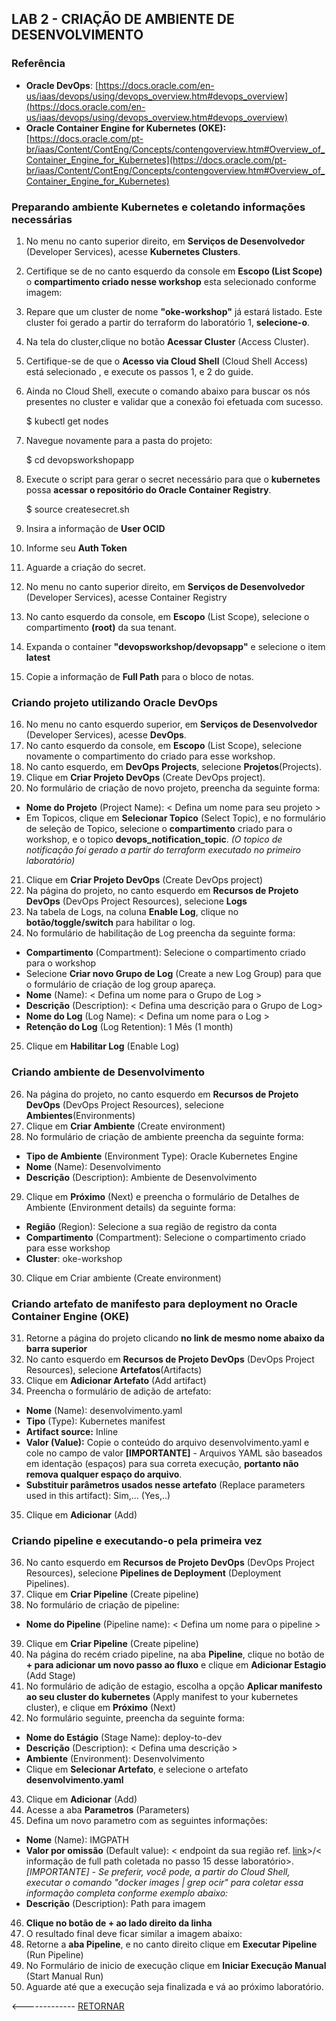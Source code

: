 ﻿## LAB 2 - CRIAÇÃO DE AMBIENTE DE DESENVOLVIMENTO
### Referência

- **Oracle DevOps**: [https://docs.oracle.com/en-us/iaas/devops/using/devops_overview.htm#devops_overview](https://docs.oracle.com/en-us/iaas/devops/using/devops_overview.htm#devops_overview)
- **Oracle Container Engine for Kubernetes (OKE):** [https://docs.oracle.com/pt-br/iaas/Content/ContEng/Concepts/contengoverview.htm#Overview_of_Container_Engine_for_Kubernetes](https://docs.oracle.com/pt-br/iaas/Content/ContEng/Concepts/contengoverview.htm#Overview_of_Container_Engine_for_Kubernetes)

### Preparando ambiente Kubernetes e coletando informações necessárias
1. No menu no canto superior direito, em **Serviços de Desenvolvedor** (Developer Services), acesse **Kubernetes Clusters**.
2. Certifique se de no canto esquerdo da console em **Escopo (List Scope)** o **compartimento criado nesse workshop** esta selecionado conforme imagem:
3. Repare que um cluster de nome **"oke-workshop"** já estará listado. Este cluster foi gerado a partir do terraform do laboratório 1, **selecione-o**.
4. Na tela do cluster,clique no botão **Acessar Cluster** (Access Cluster).
5. Certifique-se de que o **Acesso via Cloud Shell** (Cloud Shell Access) está selecionado , e execute os passos 1, e 2 do guide.
6. Ainda no Cloud Shell, execute o comando abaixo para buscar os nós presentes no cluster e validar que a conexão foi efetuada com sucesso.

    $ kubectl get nodes

7. Navegue novamente para a pasta do projeto:

    $ cd devopsworkshopapp
    
8. Execute o script para gerar o secret necessário para que o **kubernetes** possa **acessar o repositório do Oracle Container Registry**.

    $ source createsecret.sh

9. Insira a informação de **User OCID**
10. Informe seu **Auth Token**
11. Aguarde a criação do secret.
12. No menu no canto superior direito, em **Serviços de Desenvolvedor** (Developer Services), acesse Container Registry
13. No canto esquerdo da console, em **Escopo** (List Scope), selecione o compartimento **(root)** da sua tenant.
14. Expanda o container **"devopsworkshop/devopsapp"** e selecione o item **latest**
15. Copie a informação de **Full Path** para o bloco de notas.

### Criando projeto utilizando Oracle DevOps
16. No menu no canto esquerdo superior, em **Serviços de Desenvolvedor** (Developer Services), acesse **DevOps**.
17. No canto esquerdo da console, em **Escopo** (List Scope), selecione novamente o compartimento do criado para esse workshop.
18. No canto esquerdo, em **DevOps Projects**, selecione **Projetos**(Projects).
19. Clique em **Criar Projeto DevOps** (Create DevOps project).
20. No formulário de criação de novo projeto, preencha da seguinte forma:
 - **Nome do Projeto** (Project Name): < Defina um nome para seu projeto >
 - Em Topicos, clique em **Selecionar Topico** (Select Topic), e no formulário de seleção de Topico, selecione o **compartimento** criado para o workshop, e o topico **devops_notification_topic**. *(O topico de notificação foi gerado a partir do terraform executado no primeiro laboratório)*
21. Clique em **Criar Projeto DevOps** (Create DevOps project)
22.  Na página do projeto, no canto esquerdo em **Recursos de Projeto DevOps** (DevOps Project Resources), selecione **Logs**
23. Na tabela de Logs, na coluna **Enable Log**, clique no **botão/toggle/switch** para habilitar o log.
24. No formulário de habilitação de Log preencha da seguinte forma:
- **Compartimento** (Compartment): Selecione o compartimento criado para o workshop
- Selecione **Criar novo Grupo de Log** (Create a new Log Group) para que o formulário de criação de log group apareça.
- **Nome** (Name): < Defina um nome para o Grupo de Log >
- **Descrição** (Description): < Defina uma descrição para o Grupo de Log>
- **Nome do Log** (Log Name): < Defina um nome para o Log >
- **Retenção do Log** (Log Retention): 1 Mês (1 month)
25. Clique em **Habilitar Log** (Enable Log)
### Criando ambiente de Desenvolvimento
26. Na página do projeto, no canto esquerdo em **Recursos de Projeto DevOps** (DevOps Project Resources), selecione **Ambientes**(Environments)
27. Clique em **Criar Ambiente** (Create environment)
28.  No formulário de criação de ambiente preencha da seguinte forma:
- **Tipo de Ambiente** (Environment Type): Oracle Kubernetes Engine
- **Nome** (Name): Desenvolvimento
- **Descrição** (Description): Ambiente de Desenvolvimento
29. Clique em **Próximo** (Next) e preencha o formulário de Detalhes de Ambiente (Environment details) da seguinte forma:
- **Região** (Region): Selecione a sua região de registro da conta
- **Compartimento** (Compartment): Selecione o compartimento criado para esse workshop
- **Cluster**: oke-workshop
30. Clique em Criar ambiente (Create environment)
### Criando artefato de manifesto para deployment no Oracle Container Engine (OKE)
31. Retorne a página do projeto clicando **no link de mesmo nome abaixo da barra superior**
32. No canto esquerdo em **Recursos de Projeto DevOps** (DevOps Project Resources), selecione **Artefatos**(Artifacts)
33. Clique em **Adicionar Artefato** (Add artifact)
34. Preencha o formulário de adição de artefato:
- **Nome** (Name): desenvolvimento.yaml
- **Tipo** (Type): Kubernetes manifest
- **Artifact source:** Inline
- **Valor (Value):** Copie o conteúdo do arquivo desenvolvimento.yaml e cole no campo de valor **[IMPORTANTE]** - Arquivos YAML são baseados em identação (espaços) para sua correta execução, **portanto não remova qualquer espaço do arquivo**.
- **Substituir parâmetros usados nesse artefato** (Replace parameters used in this artifact): Sim,... (Yes,..)
35. Clique em **Adicionar** (Add)
### Criando pipeline e executando-o pela primeira vez

36. No canto esquerdo em **Recursos de Projeto DevOps** (DevOps Project Resources), selecione **Pipelines de Deployment** (Deployment Pipelines).
37. Clique em **Criar Pipeline** (Create pipeline)
38. No formulário de criação de pipeline:
- **Nome do Pipeline** (Pipeline name): < Defina um nome para o pipeline >
39. Clique em **Criar Pipeline** (Create pipeline)
40. Na página do recém criado pipeline, na aba **Pipeline**, clique no botão de **+ para adicionar um novo passo ao fluxo** e clique em **Adicionar Estagio** (Add Stage)
41. No formulário de adição de estagio, escolha a opção **Aplicar manifesto ao seu cluster do kubernetes** (Apply manifest to your kubernetes cluster), e clique em **Próximo** (Next)
42. No formulário seguinte, preencha da seguinte forma:
- **Nome do Estágio** (Stage Name): deploy-to-dev
- **Descrição** (Description): < Defina uma descrição >
- **Ambiente** (Environment): Desenvolvimento
- Clique em **Selecionar Artefato**, e selecione o artefato **desenvolvimento.yaml**
43. Clique em **Adicionar** (Add)
44. Acesse a aba **Parametros** (Parameters)
45. Defina um novo parametro com as seguintes informações:
- **Nome** (Name): IMGPATH
- **Valor por omissão** (Default value): < endpoint da sua região ref. [link](https://docs.oracle.com/pt-br/iaas/Content/Registry/Concepts/registryprerequisites.htm)>/< informação de full path coletada no passo 15 desse laboratório>.
*[IMPORTANTE] - Se preferir, você pode, a partir do Cloud Shell, executar o comando "docker images | grep ocir"  para coletar essa informação completa conforme exemplo abaixo:*
- **Descrição** (Description): Path para imagem
46. **Clique no botão de + ao lado direito da linha**
47. O resultado final deve ficar similar a imagem abaixo:
48. Retorne a **aba Pipeline**, e no canto direito clique em **Executar Pipeline** (Run Pipeline)
49. No Formulário de inicio de execução clique em **Iniciar Execução Manual** (Start Manual Run)
50. Aguarde até que a execução seja finalizada e vá ao próximo laboratório.

<------------- [RETORNAR](../Readme.md)